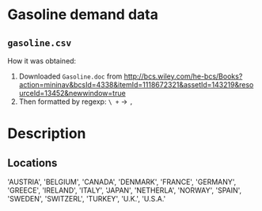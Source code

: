 # Gasoline demand data

## `gasoline.csv`
How it was obtained:

1. Downloaded `Gasoline.doc` from http://bcs.wiley.com/he-bcs/Books?action=mininav&bcsId=4338&itemId=1118672321&assetId=143219&resourceId=13452&newwindow=true
2. Then formatted by regexp: `\ +` -> `,`

<!-- - Downloaded `Gasoline.doc` from http://bcs.wiley.com/he-bcs/Books?action=resource&bcsId=4338&itemId=1118672321&resourceId=13452 -->
<!--   - (`javascript:openWindowNoMenu('Books?action=mininav&bcsId=4338&itemId=1118672321&assetId=143219&resourceId=13452&newwindow=true')`) -->
<!--  http://bcs.wiley.com/he-bcs/Books?action=mininav&bcsId=4338&itemId=1118672321&assetId=143219&resourceId=13452&newwindow=true -->

# Description
## Locations
'AUSTRIA', 'BELGIUM', 'CANADA', 'DENMARK', 'FRANCE', 'GERMANY', 'GREECE', 'IRELAND', 'ITALY', 'JAPAN', 'NETHERLA', 'NORWAY', 'SPAIN', 'SWEDEN', 'SWITZERL', 'TURKEY', 'U.K.', 'U.S.A.'
